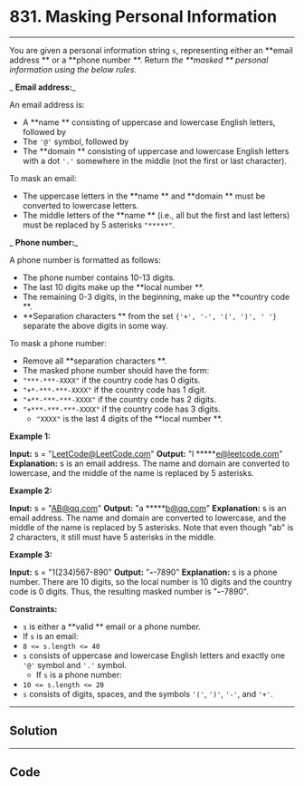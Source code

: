 # 831. Masking Personal Information

---

You are given a personal information string `s`, representing either an **email address ** or a **phone number **. Return _the **masked ** personal information using the below rules_.

_ **Email address:**_

An email address is:

  * A **name ** consisting of uppercase and lowercase English letters, followed by
  * The `'@'` symbol, followed by
  * The **domain ** consisting of uppercase and lowercase English letters with a dot `'.'` somewhere in the middle (not the first or last character).



To mask an email:

  * The uppercase letters in the **name ** and **domain ** must be converted to lowercase letters.
  * The middle letters of the **name ** (i.e., all but the first and last letters) must be replaced by 5 asterisks `"*****"`.



_ **Phone number:**_

A phone number is formatted as follows:

  * The phone number contains 10-13 digits.
  * The last 10 digits make up the **local number **.
  * The remaining 0-3 digits, in the beginning, make up the **country code **.
  * **Separation characters ** from the set `{'+', '-', '(', ')', ' '}` separate the above digits in some way.



To mask a phone number:

  * Remove all **separation characters **.
  * The masked phone number should have the form: 
* `"***-***-XXXX"` if the country code has 0 digits.
* `"+*-***-***-XXXX"` if the country code has 1 digit.
* `"+**-***-***-XXXX"` if the country code has 2 digits.
* `"+***-***-***-XXXX"` if the country code has 3 digits.
  * `"XXXX"` is the last 4 digits of the **local number **.



 

**Example 1:**


**Input:** s = "LeetCode@LeetCode.com"
**Output:** "l *****e@leetcode.com"
**Explanation:** s is an email address.
The name and domain are converted to lowercase, and the middle of the name is replaced by 5 asterisks.


**Example 2:**


**Input:** s = "AB@qq.com"
**Output:** "a *****b@qq.com"
**Explanation:** s is an email address.
The name and domain are converted to lowercase, and the middle of the name is replaced by 5 asterisks.
Note that even though "ab" is 2 characters, it still must have 5 asterisks in the middle.


**Example 3:**


**Input:** s = "1(234)567-890"
**Output:** "***-***-7890"
**Explanation:** s is a phone number.
There are 10 digits, so the local number is 10 digits and the country code is 0 digits.
Thus, the resulting masked number is "***-***-7890".


 

**Constraints:**

  * `s` is either a **valid ** email or a phone number.
  * If `s` is an email: 
* `8 <= s.length <= 40`
* `s` consists of uppercase and lowercase English letters and exactly one `'@'` symbol and `'.'` symbol.
  * If `s` is a phone number: 
* `10 <= s.length <= 20`
* `s` consists of digits, spaces, and the symbols `'('`, `')'`, `'-'`, and `'+'`.

---

## Solution



---

## Code
```python


```